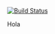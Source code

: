 [![Build Status](https://clinker.47deg.com/desktop/plugin/public/status/appsly-android-rest.png)](https://clinker.47deg.com/jenkins/view/Appsly/job/appsly-android-rest)

Hola
